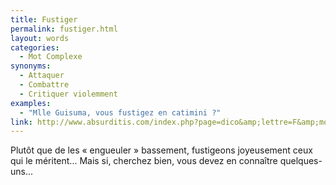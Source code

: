 ```yaml
---
title: Fustiger
permalink: fustiger.html
layout: words
categories:
  - Mot Complexe
synonyms:
  - Attaquer
  - Combattre
  - Critiquer violemment
examples:
  - "Mlle Guisuma, vous fustigez en catimini ?"
link: http://www.absurditis.com/index.php?page=dico&amp;lettre=F&amp;mot=Fustiger
---
```


Plutôt que de les « engueuler » bassement,  fustigeons  joyeusement ceux qui le méritent... Mais si, cherchez bien, vous devez en connaître quelques-uns...
